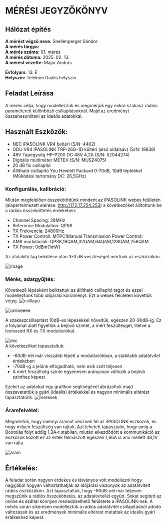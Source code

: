 # MÉRÉSI JEGYZŐKÖNYV   
## Hálózat építés      

**A mérést végző neve:** Snellenperger Sándor   
**A mérés tárgya:**    
**A mérés száma:** 01. mérés    
**A mérés dátuma:** 2025. 02. 13.    
**A mérést vezette:** Major András    

**Évfolyam:** 13. E  
**Helyszín:** Telekom Duális helyszín

## Feladat Leírása   
A mérés célja, hogy modellezzük és megmérjük egy mikró szakasz rádiós paramétereit különböző csillapításoknál. Majd az eredményt összehasonlítani az ideális adatokkal.

## Használt Eszközök:  
  - NEC iPASOLINK VR4 beltéri (S/N: 4402)
  - ODU VR4 iPASOLINK TRP-26G-1D kültéri (alsó oldalsáv) (S/N: 19838)
  - 48V Tápegység HP-P200 DC 48V 4,2A (S/N: 52044274)
  - Digitális multiméter METEX (S/N: MUSZ4075)
  - 20 dB fix csillapító
  - Állítható csillapító You Hewlett Packard 0-70dB, 10dB léptékkel (Működési tartomány DC: 26,5GHz)

### Konfigurálás, kalibráció:  
Miután megfelelően összekötöttünk mindent az iPASOLINK webes felületén (alapértelmezett elérése: http://172.17.254.253) a következőket állítottunk be a rádiós összeköttetés érdekében:  
  - Channel Spacing: 28MHz
  - Reference Modulation: QPSK
  - TX Frekvencia: 24800Hz
  - TX Power Controll: MTPC(Manual Transmission Power Control)
  - AMR modulációk: QPSK,16QAM,32QAM,64QAM,128QAM,256QAM
  - TX Power: 0dBm(1mW)  

Az átalakító tag bekötése után 3-3 dB veszteséget mértünk az eszközökön.  

![image](https://github.com/user-attachments/assets/3400b0b6-ef54-4043-91dd-3db44f538a80)

### Mérés, adatgyűjtés:  
Következő lépésként beiktattuk az állítható csillapító tagot és ezzel modelleztünk több időjárási körülményt. Ezt a webes felületen követtük végig.
![csillapú](https://github.com/user-attachments/assets/9f7c05de-7bce-4158-80ce-1bd9675799ca)  
  

![onlineeee](https://github.com/user-attachments/assets/1c50c0a1-8c3b-457d-b883-3e9f10190bf1)  

A szakaszcsillapítást 10dB-es lépésekkel növeltük, egészen 20-90dB-ig. Ez a folyamat alatt figyeltük a bejövő szintet, a mért feszültésget, illetve a leolvasott RX és TX modulációkat.  

![exc](https://github.com/user-attachments/assets/e91dea8c-6976-4f23-9a23-704d06bbe213)  
A következőket tapasztaltuk:
  - -60dB-nél már visszább lépett a modulációkban, a stabilabb adatátvitel érdekében  
  - -70dB-ig a jelünk elfogadható, nem esik szét teljesen  
  - A mért feszültség szinte egyenesen arányosan változik a bejövő szinthez képest

Ezeket az adatokat egy grafikon segítségével ábrázoltuk majd összevetettük a gyári (ideális) értékekkel és nagyon minimális eltérést tapasztatunk.
![meresek](https://github.com/user-attachments/assets/112bf978-7d54-437c-b6c3-ab3170b6e5e4)

### Áramfelvétel:  
Megmértük, hogy mennyi áramot vesznek fel az iPASOLINK eszközök, és hogy milyen feszültség van rajtuk. Azt lehetett tapasztalni, hogy amíg a Bootolás folyt addig 1,2A-t stabilan, miután elkezdődött a kommunikáció az eszközök között ez az érték felmászott egészen 1,66A is ami mellett 48,1V van rajta.  

![aram](https://github.com/user-attachments/assets/effc37ca-d797-45fd-a2ce-84dbf8cb3955)

## Értékelés:
A feladat során nagyon érdekes és látványos volt modellezni hogy nagyjából hogyan változtathatják az időjárási viszonyok az adatátvitelt rádiós eszközökön. Azt tapasztaltuk, hogy -90dB-nél már teljesen megszűnik a rádiós összeköttetés, az adatátvitellel együtt. Sokat segített az online és ezáltal könnyen menedzselhető felületete a iPASOLINK-nek. A mérés során sikeresen modelleztük a rádiós adatátvitel csillapításból adódó változásait és az eredmények minimális eltérést mutattak az ideális gyári értékekhez képest.

